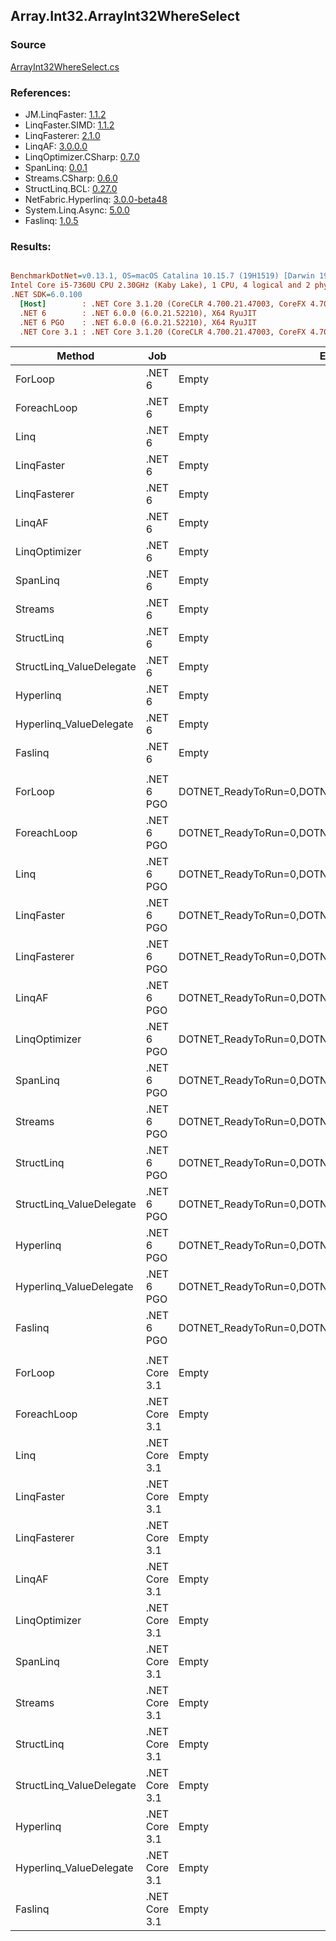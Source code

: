 ﻿## Array.Int32.ArrayInt32WhereSelect

### Source
[ArrayInt32WhereSelect.cs](../LinqBenchmarks/Array/Int32/ArrayInt32WhereSelect.cs)

### References:
- JM.LinqFaster: [1.1.2](https://www.nuget.org/packages/JM.LinqFaster/1.1.2)
- LinqFaster.SIMD: [1.1.2](https://www.nuget.org/packages/LinqFaster.SIMD/1.0.3)
- LinqFasterer: [2.1.0](https://www.nuget.org/packages/LinqFasterer/2.1.0)
- LinqAF: [3.0.0.0](https://www.nuget.org/packages/LinqAF/3.0.0.0)
- LinqOptimizer.CSharp: [0.7.0](https://www.nuget.org/packages/LinqOptimizer.CSharp/0.7.0)
- SpanLinq: [0.0.1](https://www.nuget.org/packages/SpanLinq/0.0.1)
- Streams.CSharp: [0.6.0](https://www.nuget.org/packages/Streams.CSharp/0.6.0)
- StructLinq.BCL: [0.27.0](https://www.nuget.org/packages/StructLinq/0.27.0)
- NetFabric.Hyperlinq: [3.0.0-beta48](https://www.nuget.org/packages/NetFabric.Hyperlinq/3.0.0-beta48)
- System.Linq.Async: [5.0.0](https://www.nuget.org/packages/System.Linq.Async/5.0.0)
- Faslinq: [1.0.5](https://www.nuget.org/packages/Faslinq/1.0.5)

### Results:
``` ini

BenchmarkDotNet=v0.13.1, OS=macOS Catalina 10.15.7 (19H1519) [Darwin 19.6.0]
Intel Core i5-7360U CPU 2.30GHz (Kaby Lake), 1 CPU, 4 logical and 2 physical cores
.NET SDK=6.0.100
  [Host]        : .NET Core 3.1.20 (CoreCLR 4.700.21.47003, CoreFX 4.700.21.47101), X64 RyuJIT
  .NET 6        : .NET 6.0.0 (6.0.21.52210), X64 RyuJIT
  .NET 6 PGO    : .NET 6.0.0 (6.0.21.52210), X64 RyuJIT
  .NET Core 3.1 : .NET Core 3.1.20 (CoreCLR 4.700.21.47003, CoreFX 4.700.21.47101), X64 RyuJIT


```
|                   Method |           Job |                                                EnvironmentVariables |       Runtime | Count |        Mean |     Error |    StdDev |         Ratio | RatioSD |  Gen 0 | Allocated |
|------------------------- |-------------- |-------------------------------------------------------------------- |-------------- |------ |------------:|----------:|----------:|--------------:|--------:|-------:|----------:|
|                  ForLoop |        .NET 6 |                                                               Empty |      .NET 6.0 |   100 |    71.91 ns |  0.110 ns |  0.092 ns |      baseline |         |      - |         - |
|              ForeachLoop |        .NET 6 |                                                               Empty |      .NET 6.0 |   100 |    71.54 ns |  0.099 ns |  0.083 ns |  1.01x faster |   0.00x |      - |         - |
|                     Linq |        .NET 6 |                                                               Empty |      .NET 6.0 |   100 |   757.21 ns |  4.245 ns |  3.545 ns | 10.53x slower |   0.05x | 0.0496 |     104 B |
|               LinqFaster |        .NET 6 |                                                               Empty |      .NET 6.0 |   100 |   413.81 ns |  8.287 ns | 10.481 ns |  5.83x slower |   0.15x | 0.3171 |     664 B |
|             LinqFasterer |        .NET 6 |                                                               Empty |      .NET 6.0 |   100 | 1,067.32 ns |  1.686 ns |  1.317 ns | 14.84x slower |   0.03x | 0.4120 |     864 B |
|                   LinqAF |        .NET 6 |                                                               Empty |      .NET 6.0 |   100 |   482.34 ns |  2.001 ns |  1.671 ns |  6.71x slower |   0.03x |      - |         - |
|            LinqOptimizer |        .NET 6 |                                                               Empty |      .NET 6.0 |   100 | 1,731.12 ns |  8.121 ns |  6.781 ns | 24.07x slower |   0.10x | 4.1485 |   8,682 B |
|                 SpanLinq |        .NET 6 |                                                               Empty |      .NET 6.0 |   100 |   420.17 ns |  5.235 ns |  4.896 ns |  5.85x slower |   0.06x |      - |         - |
|                  Streams |        .NET 6 |                                                               Empty |      .NET 6.0 |   100 | 1,893.88 ns |  3.440 ns |  3.050 ns | 26.34x slower |   0.05x | 0.3510 |     736 B |
|               StructLinq |        .NET 6 |                                                               Empty |      .NET 6.0 |   100 |   342.77 ns |  0.289 ns |  0.257 ns |  4.77x slower |   0.01x | 0.0305 |      64 B |
| StructLinq_ValueDelegate |        .NET 6 |                                                               Empty |      .NET 6.0 |   100 |   195.03 ns |  0.108 ns |  0.084 ns |  2.71x slower |   0.00x |      - |         - |
|                Hyperlinq |        .NET 6 |                                                               Empty |      .NET 6.0 |   100 |   353.36 ns |  0.916 ns |  0.716 ns |  4.91x slower |   0.01x |      - |         - |
|  Hyperlinq_ValueDelegate |        .NET 6 |                                                               Empty |      .NET 6.0 |   100 |   229.58 ns |  0.241 ns |  0.214 ns |  3.19x slower |   0.00x |      - |         - |
|                  Faslinq |        .NET 6 |                                                               Empty |      .NET 6.0 |   100 |   398.89 ns |  0.439 ns |  0.366 ns |  5.55x slower |   0.01x | 0.2027 |     424 B |
|                          |               |                                                                     |               |       |             |           |           |               |         |        |           |
|                  ForLoop |    .NET 6 PGO | DOTNET_ReadyToRun=0,DOTNET_TC_QuickJitForLoops=1,DOTNET_TieredPGO=1 |      .NET 6.0 |   100 |    72.20 ns |  0.210 ns |  0.186 ns |      baseline |         |      - |         - |
|              ForeachLoop |    .NET 6 PGO | DOTNET_ReadyToRun=0,DOTNET_TC_QuickJitForLoops=1,DOTNET_TieredPGO=1 |      .NET 6.0 |   100 |    72.53 ns |  0.237 ns |  0.210 ns |  1.00x slower |   0.00x |      - |         - |
|                     Linq |    .NET 6 PGO | DOTNET_ReadyToRun=0,DOTNET_TC_QuickJitForLoops=1,DOTNET_TieredPGO=1 |      .NET 6.0 |   100 |   438.62 ns |  1.178 ns |  1.044 ns |  6.07x slower |   0.03x | 0.0496 |     104 B |
|               LinqFaster |    .NET 6 PGO | DOTNET_ReadyToRun=0,DOTNET_TC_QuickJitForLoops=1,DOTNET_TieredPGO=1 |      .NET 6.0 |   100 |   410.69 ns |  2.100 ns |  1.965 ns |  5.68x slower |   0.02x | 0.3171 |     664 B |
|             LinqFasterer |    .NET 6 PGO | DOTNET_ReadyToRun=0,DOTNET_TC_QuickJitForLoops=1,DOTNET_TieredPGO=1 |      .NET 6.0 |   100 |   727.16 ns |  1.737 ns |  1.540 ns | 10.07x slower |   0.03x | 0.4129 |     864 B |
|                   LinqAF |    .NET 6 PGO | DOTNET_ReadyToRun=0,DOTNET_TC_QuickJitForLoops=1,DOTNET_TieredPGO=1 |      .NET 6.0 |   100 |   308.14 ns |  0.466 ns |  0.389 ns |  4.27x slower |   0.01x |      - |         - |
|            LinqOptimizer |    .NET 6 PGO | DOTNET_ReadyToRun=0,DOTNET_TC_QuickJitForLoops=1,DOTNET_TieredPGO=1 |      .NET 6.0 |   100 | 1,550.09 ns | 22.346 ns | 20.903 ns | 21.52x slower |   0.20x | 4.1485 |   8,682 B |
|                 SpanLinq |    .NET 6 PGO | DOTNET_ReadyToRun=0,DOTNET_TC_QuickJitForLoops=1,DOTNET_TieredPGO=1 |      .NET 6.0 |   100 |   459.99 ns |  4.946 ns |  4.626 ns |  6.38x slower |   0.07x |      - |         - |
|                  Streams |    .NET 6 PGO | DOTNET_ReadyToRun=0,DOTNET_TC_QuickJitForLoops=1,DOTNET_TieredPGO=1 |      .NET 6.0 |   100 | 1,541.76 ns |  4.894 ns |  4.578 ns | 21.35x slower |   0.09x | 0.3510 |     736 B |
|               StructLinq |    .NET 6 PGO | DOTNET_ReadyToRun=0,DOTNET_TC_QuickJitForLoops=1,DOTNET_TieredPGO=1 |      .NET 6.0 |   100 |   356.76 ns |  6.958 ns |  8.013 ns |  4.98x slower |   0.12x | 0.0305 |      64 B |
| StructLinq_ValueDelegate |    .NET 6 PGO | DOTNET_ReadyToRun=0,DOTNET_TC_QuickJitForLoops=1,DOTNET_TieredPGO=1 |      .NET 6.0 |   100 |   195.85 ns |  0.146 ns |  0.129 ns |  2.71x slower |   0.01x |      - |         - |
|                Hyperlinq |    .NET 6 PGO | DOTNET_ReadyToRun=0,DOTNET_TC_QuickJitForLoops=1,DOTNET_TieredPGO=1 |      .NET 6.0 |   100 |   366.83 ns |  0.658 ns |  0.615 ns |  5.08x slower |   0.02x |      - |         - |
|  Hyperlinq_ValueDelegate |    .NET 6 PGO | DOTNET_ReadyToRun=0,DOTNET_TC_QuickJitForLoops=1,DOTNET_TieredPGO=1 |      .NET 6.0 |   100 |   228.40 ns |  0.227 ns |  0.189 ns |  3.16x slower |   0.01x |      - |         - |
|                  Faslinq |    .NET 6 PGO | DOTNET_ReadyToRun=0,DOTNET_TC_QuickJitForLoops=1,DOTNET_TieredPGO=1 |      .NET 6.0 |   100 |   365.72 ns |  0.875 ns |  0.776 ns |  5.07x slower |   0.02x | 0.2027 |     424 B |
|                          |               |                                                                     |               |       |             |           |           |               |         |        |           |
|                  ForLoop | .NET Core 3.1 |                                                               Empty | .NET Core 3.1 |   100 |    85.07 ns |  0.205 ns |  0.182 ns |      baseline |         |      - |         - |
|              ForeachLoop | .NET Core 3.1 |                                                               Empty | .NET Core 3.1 |   100 |    85.01 ns |  0.147 ns |  0.123 ns |  1.00x faster |   0.00x |      - |         - |
|                     Linq | .NET Core 3.1 |                                                               Empty | .NET Core 3.1 |   100 |   797.28 ns |  4.872 ns |  4.558 ns |  9.37x slower |   0.05x | 0.0496 |     104 B |
|               LinqFaster | .NET Core 3.1 |                                                               Empty | .NET Core 3.1 |   100 |   419.06 ns |  0.899 ns |  0.841 ns |  4.93x slower |   0.01x | 0.3171 |     664 B |
|             LinqFasterer | .NET Core 3.1 |                                                               Empty | .NET Core 3.1 |   100 | 1,021.37 ns |  1.449 ns |  1.210 ns | 12.01x slower |   0.02x | 0.4120 |     864 B |
|                   LinqAF | .NET Core 3.1 |                                                               Empty | .NET Core 3.1 |   100 |   757.72 ns |  3.909 ns |  3.656 ns |  8.91x slower |   0.05x |      - |         - |
|            LinqOptimizer | .NET Core 3.1 |                                                               Empty | .NET Core 3.1 |   100 | 1,848.74 ns |  9.725 ns |  9.097 ns | 21.74x slower |   0.11x | 4.1599 |   8,712 B |
|                 SpanLinq | .NET Core 3.1 |                                                               Empty | .NET Core 3.1 |   100 |   684.43 ns |  0.996 ns |  0.832 ns |  8.05x slower |   0.01x |      - |         - |
|                  Streams | .NET Core 3.1 |                                                               Empty | .NET Core 3.1 |   100 | 2,041.09 ns |  3.433 ns |  2.680 ns | 24.00x slower |   0.05x | 0.3510 |     736 B |
|               StructLinq | .NET Core 3.1 |                                                               Empty | .NET Core 3.1 |   100 |   817.06 ns |  3.671 ns |  3.434 ns |  9.61x slower |   0.04x | 0.0305 |      64 B |
| StructLinq_ValueDelegate | .NET Core 3.1 |                                                               Empty | .NET Core 3.1 |   100 |   205.90 ns |  0.337 ns |  0.299 ns |  2.42x slower |   0.01x |      - |         - |
|                Hyperlinq | .NET Core 3.1 |                                                               Empty | .NET Core 3.1 |   100 |   522.72 ns |  1.597 ns |  1.416 ns |  6.14x slower |   0.02x |      - |         - |
|  Hyperlinq_ValueDelegate | .NET Core 3.1 |                                                               Empty | .NET Core 3.1 |   100 |   244.33 ns |  0.331 ns |  0.293 ns |  2.87x slower |   0.01x |      - |         - |
|                  Faslinq | .NET Core 3.1 |                                                               Empty | .NET Core 3.1 |   100 |   481.07 ns |  0.712 ns |  0.556 ns |  5.66x slower |   0.01x | 0.2022 |     424 B |

